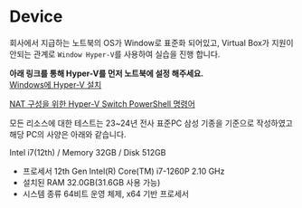 # Device

회사에서 지급하는 노트북의 OS가 Window로 표준화 되어있고, Virtual Box가 지원이 안되는 관계로 `Window Hyper-V`를 사용하여 실습을 진행 합니다. <br>

**아래 링크를 통해 Hyper-V를 먼저 노트북에 설정 해주세요.**<br>
[Windows에 Hyper-V 설치](https://learn.microsoft.com/ko-kr/virtualization/hyper-v-on-windows/quick-start/enable-hyper-v)

[NAT 구성을 위한 Hyper-V Switch PowerShell 명령어](./HyperVNewtork.md)

모든 리소스에 대한 테스트는 
23~24년 전사 표준PC
삼성 기종을 기준으로 작성하였고 해당 PC의 사양은 아래와 같습니다.

Intel i7(12th) / Memory 32GB / Disk 512GB

- 프로세서	12th Gen Intel(R) Core(TM) i7-1260P   2.10 GHz
- 설치된 RAM	32.0GB(31.6GB 사용 가능)
- 시스템 종류	64비트 운영 체제, x64 기반 프로세서

